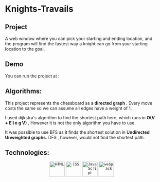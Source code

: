 # Knights-Travails

## Project

A web window where you can pick your starting and ending location, and the program will find the fastest way a knight can go from your starting location to the goal.

## Demo 

You can run the project at : 

## Algorithms:

This project represents the chessboard as a **directed graph** . Every move costs the same so we can assume all edges have a weight of 1.

I used dijkstra's algorithm to find the shortest path here, which runs in **O(V + E l o g V)** , However it is not the only algorithm you have to use.

It was possible to use BFS as it finds the shortest solution in **Undirected Unweighted graphs**. DFS , however, would not find the shortest path.

## Technologies: 

<div align="center">
	<code><img height="50" src="https://user-images.githubusercontent.com/25181517/192158954-f88b5814-d510-4564-b285-dff7d6400dad.png" alt="HTML" title="HTML"/></code>
	<code><img height="50" src="https://user-images.githubusercontent.com/25181517/183898674-75a4a1b1-f960-4ea9-abcb-637170a00a75.png" alt="CSS" title="CSS"/></code>
	<code><img height="50" src="https://user-images.githubusercontent.com/25181517/117447155-6a868a00-af3d-11eb-9cfe-245df15c9f3f.png" alt="JavaScript" title="JavaScript"/></code>
	<code><img height="50" src="https://user-images.githubusercontent.com/25181517/187955008-981340e6-b4cc-441b-80cf-7a5e94d29e7e.png" alt="webpack" title="webpack"/></code>
</div>

